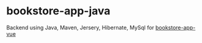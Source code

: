 # bookstore-app-java
Backend using Java, Maven, Jersery, Hibernate, MySql for [bookstore-app-vue](https://github.com/eraldoforgoli/bookstore-app-vue)
